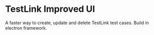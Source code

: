 # TestLink Improved UI
A faster way to create, update and delete TestLink test cases. Build in electron framework.
